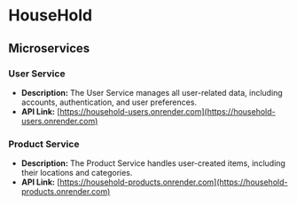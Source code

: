 # HouseHold

## Microservices

### User Service
- **Description:** The User Service manages all user-related data, including accounts, authentication, and user preferences.
- **API Link:** [https://household-users.onrender.com](https://household-users.onrender.com)

### Product Service
- **Description:** The Product Service handles user-created items, including their locations and categories.
- **API Link:** [https://household-products.onrender.com](https://household-products.onrender.com)
